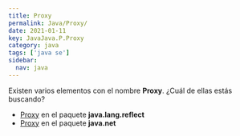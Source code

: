 ```yaml
---
title: Proxy
permalink: Java/Proxy/
date: 2021-01-11
key: JavaJava.P.Proxy
category: java
tags: ['java se']
sidebar: 
  nav: java
---
```


Existen varios elementos con el nombre **Proxy**. ¿Cuál de ellas estás buscando?
<ul>
<li><a href="/Java/Proxy-java-lang-reflect/">Proxy</a> en el paquete <strong>java.lang.reflect</strong></li>
<li><a href="/Java/Proxy-java-net/">Proxy</a> en el paquete <strong>java.net</strong></li>
<ul>
